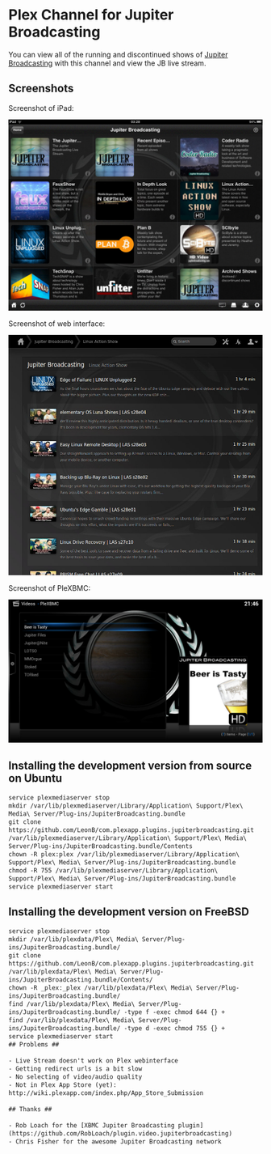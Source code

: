 # Plex Channel for Jupiter Broadcasting

You can view all of the running and discontinued shows of [Jupiter Broadcasting](http://www.jupiterbroadcasting.com) with this channel and view the JB live stream.

## Screenshots

Screenshot of iPad:

![Screenshot of iPad: shows view](Resources/Screenshots/iPad-shows.jpg?raw=true)

Screenshot of web interface:

![Screenshot of web interface: episodes view](Resources/Screenshots/Web-episodes.jpg?raw=true)

Screenshot of PleXBMC:

![Screenshot of Plex on XBMC: archive view](Resources/Screenshots/PleXBMC-archive.jpg?raw=true)

## Installing the development version from source on Ubuntu

``` shell
service plexmediaserver stop
mkdir /var/lib/plexmediaserver/Library/Application\ Support/Plex\ Media\ Server/Plug-ins/JupiterBroadcasting.bundle
git clone https://github.com/LeonB/com.plexapp.plugins.jupiterbroadcasting.git /var/lib/plexmediaserver/Library/Application\ Support/Plex\ Media\ Server/Plug-ins/JupiterBroadcasting.bundle/Contents
chown -R plex:plex /var/lib/plexmediaserver/Library/Application\ Support/Plex\ Media\ Server/Plug-ins/JupiterBroadcasting.bundle
chmod -R 755 /var/lib/plexmediaserver/Library/Application\ Support/Plex\ Media\ Server/Plug-ins/JupiterBroadcasting.bundle
service plexmediaserver start
```

## Installing the development version on FreeBSD

``` shell
service plexmediaserver stop
mkdir /var/lib/plexdata/Plex\ Media\ Server/Plug-ins/JupiterBroadcasting.bundle/
git clone https://github.com/LeonB/com.plexapp.plugins.jupiterbroadcasting.git /var/lib/plexdata/Plex\ Media\ Server/Plug-ins/JupiterBroadcasting.bundle/Contents/
chown -R _plex:_plex /var/lib/plexdata/Plex\ Media\ Server/Plug-ins/JupiterBroadcasting.bundle/
find /var/lib/plexdata/Plex\ Media\ Server/Plug-ins/JupiterBroadcasting.bundle/ -type f -exec chmod 644 {} +
find /var/lib/plexdata/Plex\ Media\ Server/Plug-ins/JupiterBroadcasting.bundle/ -type d -exec chmod 755 {} +
service plexmediaserver start
## Problems ##

- Live Stream doesn't work on Plex webinterface
- Getting redirect urls is a bit slow
- No selecting of video/audio quality
- Not in Plex App Store (yet): http://wiki.plexapp.com/index.php/App_Store_Submission

## Thanks ##

- Rob Loach for the [XBMC Jupiter Broadcasting plugin](https://github.com/RobLoach/plugin.video.jupiterbroadcasting)
- Chris Fisher for the awesome Jupiter Broadcasting network
